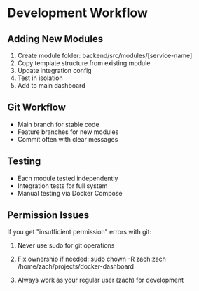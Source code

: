 # Development Workflow

## Adding New Modules
1. Create module folder: backend/src/modules/[service-name]
2. Copy template structure from existing module
3. Update integration config
4. Test in isolation
5. Add to main dashboard

## Git Workflow
- Main branch for stable code
- Feature branches for new modules
- Commit often with clear messages

## Testing
- Each module tested independently
- Integration tests for full system
- Manual testing via Docker Compose

## Permission Issues

If you get "insufficient permission" errors with git:

1. Never use sudo for git operations
2. Fix ownership if needed:
   sudo chown -R zach:zach /home/zach/projects/docker-dashboard

3. Always work as your regular user (zach) for development
